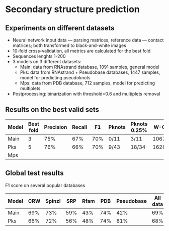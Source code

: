 # Secondary structure prediction

## Experiments on different datasets 

  * Neural network input data — parsing matrices, reference data — contact matrices; both transformed to black-and-white images
  * 10-fold cross-validation, all metrics are calculated for the best fold
  * Sequences lenghts 1-200
  * 3 models on 3 different datasets:
    * Main: data from RNAstrand database, 1091 samples, general model 
    * Pks: data from RNAstrand + Pseudobase databases, 1447 samples, model for predicting pseudoknots
    * Mps: data from PDB database, 712 samples, model for predicting multiplets
  * Postprocessing: binarization with threshold=0.6 and multiplets removal

## Results on the best valid sets

| Model | Best fold | Precision | Recall | F1  | Pknots | Pknots 0.25% | W-C pairs | G-U pairs | Wobble pairs |
|-------|-----------|-----------|--------|-----|--------|--------------|-----------|-----------|--------------|
| Main  | 3         | 75%       | 67%    | 70% | 0/11   | 3/11         | 1067/1650 | 68/185    | 53/135       |
| Pks   | 5         | 76%       | 66%    | 70% | 9/43   | 18/34        | 1628/2407 | 61/258    | 47/156       |
| Mps   |


## Global test results

F1 score on several popular databases

| Model | CRW | Spinzl | SRP | Rfam | PDB | Pseudobase | All data |
|-------|-----|--------|-----|------|-----|------------|----------|
| Main  | 69% | 73%    | 59% | 43%  | 74% | 42%        | 69%      |
| Pks   | 66% | 72%    | 56% | 48%  | 74% | 81%        | 68%      |